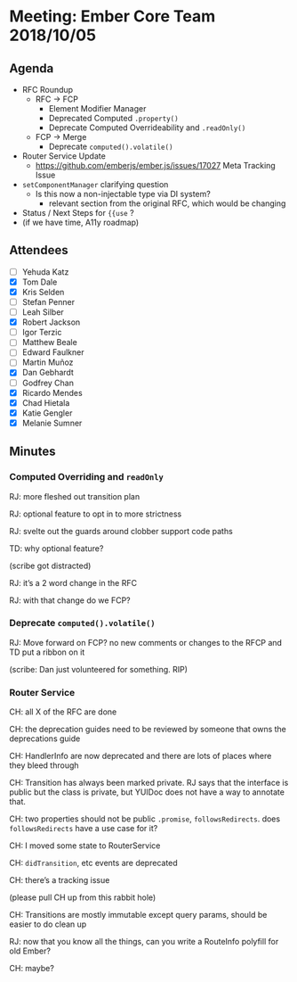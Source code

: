 # Meeting: Ember Core Team 2018/10/05

## Agenda
  
- RFC Roundup
  - RFC → FCP
    - Element Modifier Manager
    - Deprecated Computed `.property()`
    - Deprecate Computed Overrideability and `.readOnly()`
  - FCP → Merge
    - Deprecate `computed().volatile()`
- Router Service Update
  - https://github.com/emberjs/ember.js/issues/17027 Meta Tracking Issue
- `setComponentManager` clarifying question
  - Is this now a non-injectable type via DI system?
    - relevant section from the original RFC, which would be changing
- Status / Next  Steps for `{{use` ? 
- (if we have time, A11y roadmap)

## Attendees

- [ ] Yehuda Katz
- [x] Tom Dale
- [x] Kris Selden
- [ ] Stefan Penner
- [ ] Leah Silber
- [x] Robert Jackson
- [ ] Igor Terzic
- [ ] Matthew Beale
- [ ] Edward Faulkner
- [ ] Martin Muñoz
- [x] Dan Gebhardt
- [ ] Godfrey Chan
- [x] Ricardo Mendes
- [x] Chad Hietala
- [x] Katie Gengler
- [x] Melanie Sumner

## Minutes

### Computed Overriding and `readOnly`

RJ: more fleshed out transition plan

RJ: optional feature to opt in to more strictness

RJ: svelte out the guards around clobber support code paths

TD: why optional feature?

(scribe got distracted)

RJ: it’s a 2 word change in the RFC

RJ: with that change do we FCP?

### Deprecate `computed().volatile()`

RJ: Move forward on FCP? no new comments or changes to the RFCP and TD put a ribbon on it

(scribe: Dan just volunteered for something. RIP)

### Router Service

CH: all X of the RFC are done

CH: the deprecation guides need to be reviewed by someone that owns the deprecations guide

CH: HandlerInfo are now deprecated and there are lots of places where they bleed through

CH: Transition has always been marked private. RJ says that the interface is public but the class is private, but YUIDoc does not have a way to annotate that.

CH: two properties should not be public `.promise`, `followsRedirects`. does `followsRedirects` have a use case for it?

CH: I moved some state to RouterService

CH: `didTransition`, etc events are deprecated

CH: there’s a tracking issue

(please pull CH up from this rabbit hole)

CH: Transitions are mostly immutable except query params, should be easier to do clean up

RJ: now that you know all the things, can you write a RouteInfo polyfill for old Ember?

CH: maybe?
